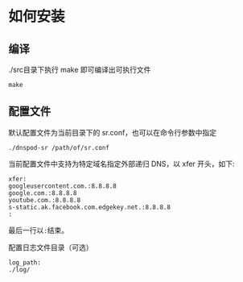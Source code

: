 # 如何安装

## 编译
./src目录下执行 make 即可编译出可执行文件

    make

## 配置文件
默认配置文件为当前目录下的 sr.conf，也可以在命令行参数中指定

    ./dnspod-sr /path/of/sr.conf

当前配置文件中支持为特定域名指定外部递归 DNS，以 xfer 开头，如下:

    xfer:
    googleusercontent.com.:8.8.8.8
    google.com.:8.8.8.8
    youtube.com.:8.8.8.8
    s-static.ak.facebook.com.edgekey.net.:8.8.8.8
    :

最后一行以`:`结束。

配置日志文件目录（可选）

    log_path:
    ./log/
